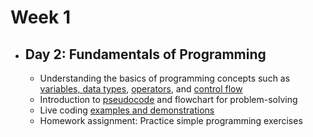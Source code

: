 # Week 1

- ## Day 2: Fundamentals of Programming

  - Understanding the basics of programming concepts such as [variables, data types](/Week1/Day2/VariablesAndDataTypes/), [operators](/Week1/Day2/Operators/), and [control flow](/Week1/Day2/ControlFlowStatements/)
  - Introduction to [pseudocode](/Week1/Day2/Pseudocode/) and flowchart for problem-solving
  - Live coding [examples and demonstrations](/Week1/Day2/Project/)
  - Homework assignment: Practice simple programming exercises
